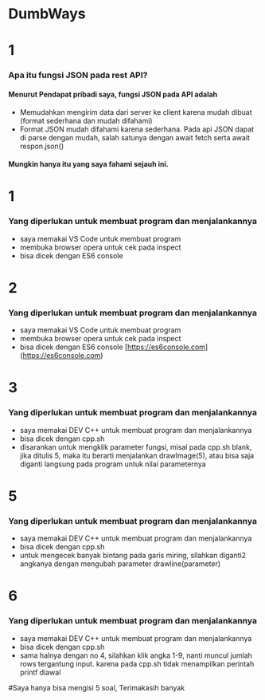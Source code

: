 # DumbWays

# 1
### Apa itu fungsi JSON pada rest API?
#### Menurut Pendapat pribadi saya, fungsi JSON pada API adalah
* Memudahkan mengirim data dari server ke client karena mudah dibuat (format sederhana dan mudah difahami)
* Format JSON mudah difahami karena sederhana. Pada api JSON dapat di parse dengan mudah, salah satunya dengan await fetch serta await respon.json()
#### Mungkin hanya itu yang saya fahami sejauh ini.

# 1
### Yang diperlukan untuk membuat program dan menjalankannya
* saya memakai VS Code untuk membuat program
* membuka browser opera untuk cek pada inspect
* bisa dicek dengan ES6 console


# 2
### Yang diperlukan untuk membuat program dan menjalankannya
* saya memakai VS Code untuk membuat program
* membuka browser opera untuk cek pada inspect
* bisa dicek dengan ES6 console [https://es6console.com] (https://es6console.com)


# 3
### Yang diperlukan untuk membuat program dan menjalankannya
* saya memakai DEV C++ untuk membuat program dan menjalankannya
* bisa dicek dengan cpp.sh
* disarankan untuk mengklik parameter fungsi, misal pada cpp.sh blank, jika ditulis 5, maka itu berarti menjalankan drawImage(5), atau bisa saja diganti langsung pada program untuk nilai parameternya


# 5
### Yang diperlukan untuk membuat program dan menjalankannya
* saya memakai DEV C++ untuk membuat program dan menjalankannya
* bisa dicek dengan cpp.sh
* untuk mengecek banyak bintang pada garis miring, silahkan diganti2 angkanya dengan mengubah parameter drawline(parameter)


# 6
### Yang diperlukan untuk membuat program dan menjalankannya
* saya memakai DEV C++ untuk membuat program dan menjalankannya
* bisa dicek dengan cpp.sh
* sama halnya dengan no 4, silahkan klik angka 1-9, nanti muncul jumlah rows tergantung input. karena pada cpp.sh tidak menampilkan perintah printf diawal

#Saya hanya bisa mengisi 5 soal, Terimakasih banyak
